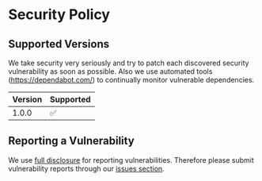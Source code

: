 # Security Policy

## Supported Versions

We take security very seriously and try to patch each discovered security vulnerability as soon as possible. Also we use 
automated tools (https://dependabot.com/) to continually monitor vulnerable dependencies. 

| Version | Supported          |
| ------- | ------------------ |
| 1.0.0   | :white_check_mark: |

## Reporting a Vulnerability

We use [full disclosure](https://en.wikipedia.org/wiki/Full_disclosure_(computer_security)) for reporting vulnerabilities. Therefore please
submit vulnerability reports through our [issues section](https://github.com/python-sinhala-education-society/OnlineTutor/issues/new?assignees=&labels=&template=bug_report.md&title=). 
